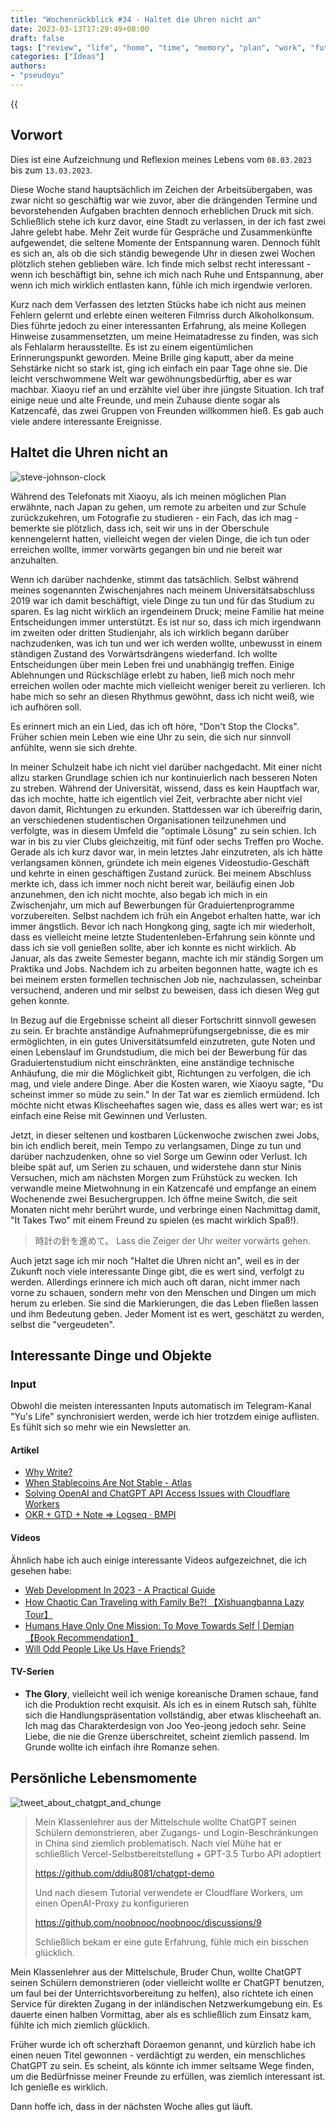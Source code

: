 ```yaml
---
title: "Wochenrückblick #34 - Haltet die Uhren nicht an"
date: 2023-03-13T17:29:49+08:00
draft: false
tags: ["review", "life", "home", "time", "memory", "plan", "work", "future", "chatgpt"]
categories: ["Ideas"]
authors:
- "pseudoyu"
---
```


{{<audio src="audios/dont_stop_the_clocks.mp3" caption="'Don't Stop the Clocks - King Gnu'" >}}

## Vorwort

Dies ist eine Aufzeichnung und Reflexion meines Lebens vom `08.03.2023` bis zum `13.03.2023`.

Diese Woche stand hauptsächlich im Zeichen der Arbeitsübergaben, was zwar nicht so geschäftig war wie zuvor, aber die drängenden Termine und bevorstehenden Aufgaben brachten dennoch erheblichen Druck mit sich. Schließlich stehe ich kurz davor, eine Stadt zu verlassen, in der ich fast zwei Jahre gelebt habe. Mehr Zeit wurde für Gespräche und Zusammenkünfte aufgewendet, die seltene Momente der Entspannung waren. Dennoch fühlt es sich an, als ob die sich ständig bewegende Uhr in diesen zwei Wochen plötzlich stehen geblieben wäre. Ich finde mich selbst recht interessant - wenn ich beschäftigt bin, sehne ich mich nach Ruhe und Entspannung, aber wenn ich mich wirklich entlasten kann, fühle ich mich irgendwie verloren.

Kurz nach dem Verfassen des letzten Stücks habe ich nicht aus meinen Fehlern gelernt und erlebte einen weiteren Filmriss durch Alkoholkonsum. Dies führte jedoch zu einer interessanten Erfahrung, als meine Kollegen Hinweise zusammensetzten, um meine Heimatadresse zu finden, was sich als Fehlalarm herausstellte. Es ist zu einem eigentümlichen Erinnerungspunkt geworden. Meine Brille ging kaputt, aber da meine Sehstärke nicht so stark ist, ging ich einfach ein paar Tage ohne sie. Die leicht verschwommene Welt war gewöhnungsbedürftig, aber es war machbar. Xiaoyu rief an und erzählte viel über ihre jüngste Situation. Ich traf einige neue und alte Freunde, und mein Zuhause diente sogar als Katzencafé, das zwei Gruppen von Freunden willkommen hieß. Es gab auch viele andere interessante Ereignisse.

## Haltet die Uhren nicht an

![steve-johnson-clock](https://image.pseudoyu.com/images/steve-johnson-clock.jpg)

Während des Telefonats mit Xiaoyu, als ich meinen möglichen Plan erwähnte, nach Japan zu gehen, um remote zu arbeiten und zur Schule zurückzukehren, um Fotografie zu studieren - ein Fach, das ich mag - bemerkte sie plötzlich, dass ich, seit wir uns in der Oberschule kennengelernt hatten, vielleicht wegen der vielen Dinge, die ich tun oder erreichen wollte, immer vorwärts gegangen bin und nie bereit war anzuhalten.

Wenn ich darüber nachdenke, stimmt das tatsächlich. Selbst während meines sogenannten Zwischenjahres nach meinem Universitätsabschluss 2019 war ich damit beschäftigt, viele Dinge zu tun und für das Studium zu sparen. Es lag nicht wirklich an irgendeinem Druck; meine Familie hat meine Entscheidungen immer unterstützt. Es ist nur so, dass ich mich irgendwann im zweiten oder dritten Studienjahr, als ich wirklich begann darüber nachzudenken, was ich tun und wer ich werden wollte, unbewusst in einem ständigen Zustand des Vorwärtsdrängens wiederfand. Ich wollte Entscheidungen über mein Leben frei und unabhängig treffen. Einige Ablehnungen und Rückschläge erlebt zu haben, ließ mich noch mehr erreichen wollen oder machte mich vielleicht weniger bereit zu verlieren. Ich habe mich so sehr an diesen Rhythmus gewöhnt, dass ich nicht weiß, wie ich aufhören soll.

Es erinnert mich an ein Lied, das ich oft höre, "Don't Stop the Clocks". Früher schien mein Leben wie eine Uhr zu sein, die sich nur sinnvoll anfühlte, wenn sie sich drehte.

In meiner Schulzeit habe ich nicht viel darüber nachgedacht. Mit einer nicht allzu starken Grundlage schien ich nur kontinuierlich nach besseren Noten zu streben. Während der Universität, wissend, dass es kein Hauptfach war, das ich mochte, hatte ich eigentlich viel Zeit, verbrachte aber nicht viel davon damit, Richtungen zu erkunden. Stattdessen war ich übereifrig darin, an verschiedenen studentischen Organisationen teilzunehmen und verfolgte, was in diesem Umfeld die "optimale Lösung" zu sein schien. Ich war in bis zu vier Clubs gleichzeitig, mit fünf oder sechs Treffen pro Woche. Gerade als ich kurz davor war, in mein letztes Jahr einzutreten, als ich hätte verlangsamen können, gründete ich mein eigenes Videostudio-Geschäft und kehrte in einen geschäftigen Zustand zurück. Bei meinem Abschluss merkte ich, dass ich immer noch nicht bereit war, beiläufig einen Job anzunehmen, den ich nicht mochte, also begab ich mich in ein Zwischenjahr, um mich auf Bewerbungen für Graduiertenprogramme vorzubereiten. Selbst nachdem ich früh ein Angebot erhalten hatte, war ich immer ängstlich. Bevor ich nach Hongkong ging, sagte ich mir wiederholt, dass es vielleicht meine letzte Studentenleben-Erfahrung sein könnte und dass ich sie voll genießen sollte, aber ich konnte es nicht wirklich. Ab Januar, als das zweite Semester begann, machte ich mir ständig Sorgen um Praktika und Jobs. Nachdem ich zu arbeiten begonnen hatte, wagte ich es bei meinem ersten formellen technischen Job nie, nachzulassen, scheinbar versuchend, anderen und mir selbst zu beweisen, dass ich diesen Weg gut gehen konnte.

In Bezug auf die Ergebnisse scheint all dieser Fortschritt sinnvoll gewesen zu sein. Er brachte anständige Aufnahmeprüfungsergebnisse, die es mir ermöglichten, in ein gutes Universitätsumfeld einzutreten, gute Noten und einen Lebenslauf im Grundstudium, die mich bei der Bewerbung für das Graduiertenstudium nicht einschränkten, eine anständige technische Anhäufung, die mir die Möglichkeit gibt, Richtungen zu verfolgen, die ich mag, und viele andere Dinge. Aber die Kosten waren, wie Xiaoyu sagte, "Du scheinst immer so müde zu sein." In der Tat war es ziemlich ermüdend. Ich möchte nicht etwas Klischeehaftes sagen wie, dass es alles wert war; es ist einfach eine Reise mit Gewinnen und Verlusten.

Jetzt, in dieser seltenen und kostbaren Lückenwoche zwischen zwei Jobs, bin ich endlich bereit, mein Tempo zu verlangsamen, Dinge zu tun und darüber nachzudenken, ohne so viel Sorge um Gewinn oder Verlust. Ich bleibe spät auf, um Serien zu schauen, und widerstehe dann stur Ninis Versuchen, mich am nächsten Morgen zum Frühstück zu wecken. Ich verwandle meine Mietwohnung in ein Katzencafé und empfange an einem Wochenende zwei Besuchergruppen. Ich öffne meine Switch, die seit Monaten nicht mehr berührt wurde, und verbringe einen Nachmittag damit, "It Takes Two" mit einem Freund zu spielen (es macht wirklich Spaß!).

> 時計の針を進めて。
> Lass die Zeiger der Uhr weiter vorwärts gehen.

Auch jetzt sage ich mir noch "Haltet die Uhren nicht an", weil es in der Zukunft noch viele interessante Dinge gibt, die es wert sind, verfolgt zu werden. Allerdings erinnere ich mich auch oft daran, nicht immer nach vorne zu schauen, sondern mehr von den Menschen und Dingen um mich herum zu erleben. Sie sind die Markierungen, die das Leben fließen lassen und ihm Bedeutung geben. Jeder Moment ist es wert, geschätzt zu werden, selbst die "vergeudeten".

## Interessante Dinge und Objekte

### Input

Obwohl die meisten interessanten Inputs automatisch im Telegram-Kanal "Yu's Life" synchronisiert werden, werde ich hier trotzdem einige auflisten. Es fühlt sich so mehr wie ein Newsletter an.

#### Artikel

- [Why Write?](https://fs.blog/why-write/)
- [When Stablecoins Are Not Stable - Atlas](https://atlas-thinking.xlog.app/when-stablecoin-is-not-stable)
- [Solving OpenAI and ChatGPT API Access Issues with Cloudflare Workers](https://github.com/noobnooc/noobnooc/discussions/9)
- [OKR + GTD + Note => Logseq · BMPI](https://www.bmpi.dev/self/okr-gtd-note-logseq/)

#### Videos

Ähnlich habe ich auch einige interessante Videos aufgezeichnet, die ich gesehen habe:

- [Web Development In 2023 - A Practical Guide](https://www.youtube.com/watch?v=u72H_zZzkcw)
- [How Chaotic Can Traveling with Family Be?! 【Xishuangbanna Lazy Tour】](https://www.bilibili.com/video/BV1e24y1G7ri)
- [Humans Have Only One Mission: To Move Towards Self | Demian 【Book Recommendation】](https://www.bilibili.com/video/BV1q24y1g7AJ)
- [Will Odd People Like Us Have Friends?](https://www.bilibili.com/video/BV19g4y1t7gg)

#### TV-Serien

- **The Glory**, vielleicht weil ich wenige koreanische Dramen schaue, fand ich die Produktion recht exquisit. Als ich es in einem Rutsch sah, fühlte sich die Handlungspräsentation vollständig, aber etwas klischeehaft an. Ich mag das Charakterdesign von Joo Yeo-jeong jedoch sehr. Seine Liebe, die nie die Grenze überschreitet, scheint ziemlich passend. Im Grunde wollte ich einfach ihre Romanze sehen.

## Persönliche Lebensmomente

![tweet_about_chatgpt_and_chunge](https://image.pseudoyu.com/images/tweet_about_chatgpt_and_chunge.png)

> Mein Klassenlehrer aus der Mittelschule wollte ChatGPT seinen Schülern demonstrieren, aber Zugangs- und Login-Beschränkungen in China sind ziemlich problematisch. Nach viel Mühe hat er schließlich Vercel-Selbstbereitstellung + GPT-3.5 Turbo API adoptiert
>
> <https://github.com/ddiu8081/chatgpt-demo>
>
> Und nach diesem Tutorial verwendete er Cloudflare Workers, um einen OpenAI-Proxy zu konfigurieren
>
> <https://github.com/noobnooc/noobnooc/discussions/9>
>
> Schließlich bekam er eine gute Erfahrung, fühle mich ein bisschen glücklich.

Mein Klassenlehrer aus der Mittelschule, Bruder Chun, wollte ChatGPT seinen Schülern demonstrieren (oder vielleicht wollte er ChatGPT benutzen, um faul bei der Unterrichtsvorbereitung zu helfen), also richtete ich einen Service für direkten Zugang in der inländischen Netzwerkumgebung ein. Es dauerte einen halben Vormittag, aber als es schließlich zum Einsatz kam, fühlte ich mich ziemlich glücklich.

Früher wurde ich oft scherzhaft Doraemon genannt, und kürzlich habe ich einen neuen Titel gewonnen - verdächtigt zu werden, ein menschliches ChatGPT zu sein. Es scheint, als könnte ich immer seltsame Wege finden, um die Bedürfnisse meiner Freunde zu erfüllen, was ziemlich interessant ist. Ich genieße es wirklich.

Dann hoffe ich, dass in der nächsten Woche alles gut läuft.